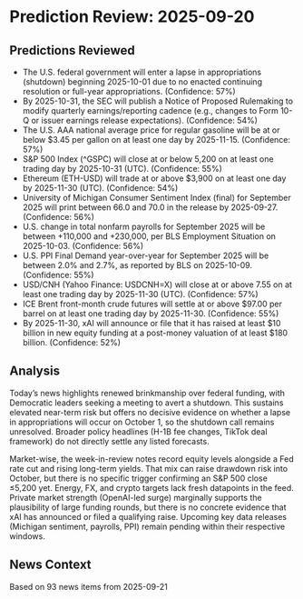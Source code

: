 # Prediction Review: 2025-09-20

## Predictions Reviewed

- The U.S. federal government will enter a lapse in appropriations (shutdown) beginning 2025-10-01 due to no enacted continuing resolution or full-year appropriations. (Confidence: 57%)
- By 2025-10-31, the SEC will publish a Notice of Proposed Rulemaking to modify quarterly earnings/reporting cadence (e.g., changes to Form 10-Q or issuer earnings release expectations). (Confidence: 54%)
- The U.S. AAA national average price for regular gasoline will be at or below $3.45 per gallon on at least one day by 2025-11-15. (Confidence: 57%)
- S&P 500 Index (^GSPC) will close at or below 5,200 on at least one trading day by 2025-10-31 (UTC). (Confidence: 55%)
- Ethereum (ETH-USD) will trade at or above $3,900 on at least one day by 2025-11-30 (UTC). (Confidence: 54%)
- University of Michigan Consumer Sentiment Index (final) for September 2025 will print between 66.0 and 70.0 in the release by 2025-09-27. (Confidence: 56%)
- U.S. change in total nonfarm payrolls for September 2025 will be between +110,000 and +230,000, per BLS Employment Situation on 2025-10-03. (Confidence: 56%)
- U.S. PPI Final Demand year-over-year for September 2025 will be between 2.0% and 2.7%, as reported by BLS on 2025-10-09. (Confidence: 55%)
- USD/CNH (Yahoo Finance: USDCNH=X) will close at or above 7.55 on at least one trading day by 2025-11-30 (UTC). (Confidence: 57%)
- ICE Brent front-month crude futures will settle at or above $97.00 per barrel on at least one trading day by 2025-11-30. (Confidence: 55%)
- By 2025-11-30, xAI will announce or file that it has raised at least $10 billion in new equity funding at a post-money valuation of at least $180 billion. (Confidence: 52%)

## Analysis

Today’s news highlights renewed brinkmanship over federal funding, with Democratic leaders seeking a meeting to avert a shutdown. This sustains elevated near-term risk but offers no decisive evidence on whether a lapse in appropriations will occur on October 1, so the shutdown call remains unresolved. Broader policy headlines (H-1B fee changes, TikTok deal framework) do not directly settle any listed forecasts.

Market-wise, the week-in-review notes record equity levels alongside a Fed rate cut and rising long-term yields. That mix can raise drawdown risk into October, but there is no specific trigger confirming an S&P 500 close ≤5,200 yet. Energy, FX, and crypto targets lack fresh datapoints in the feed. Private market strength (OpenAI-led surge) marginally supports the plausibility of large funding rounds, but there is no concrete evidence that xAI has announced or filed a qualifying raise. Upcoming key data releases (Michigan sentiment, payrolls, PPI) remain pending within their respective windows.

## News Context

Based on 93 news items from 2025-09-21
